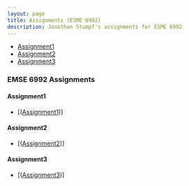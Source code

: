 ```yaml
---
layout: page
title: Assignments (ESME 6992)
description: Jonathan Stumpf's assignments for ESME 6992
---
```



<div class="navbar">
    <div class="navbar-inner">
        <ul class="nav">
            <li><a href="#Assignment1">Assignment1</a></li>
            <li><a href="#Assignment2">Assignment2</a></li>
            <li><a href="#Assignment3">Assignment3</a></li>
        </ul>
    </div>
</div>


### EMSE 6992 Assignments
####  <a name="Assignment1"></a>Assignment1
* [(<a href = "https://jcstumpf.github.io/Assignments/HW1_stumpf.ipynb">Assignment1</a>)]
     

####  <a name="Assignment2"></a>Assignment2
* [(<a href = "https://jcstumpf.github.io/Assignments/HW2_Stumpf.ipynb">Assignment2</a>)]


####  <a name="Assignment3"></a>Assignment3
* [(<a href = "https://jcstumpf.github.io/Assignments/HW3_Stumpf.ipynb">Assignment3</a>)]

